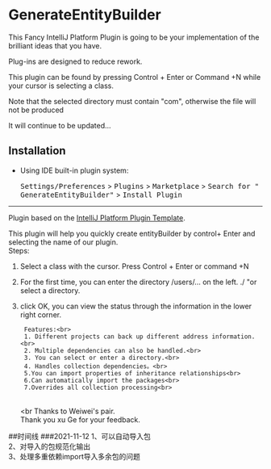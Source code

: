 # GenerateEntityBuilder



<!-- Plugin description -->
This Fancy IntelliJ Platform Plugin is going to be your implementation of the brilliant ideas that you have.

Plug-ins are designed to reduce rework.

This plugin can be found by pressing Control + Enter or Command +N while your cursor is selecting a class.

Note that the selected directory must contain "com", otherwise the file will not be produced

It will continue to be updated...
<!-- Plugin description end -->

## Installation

- Using IDE built-in plugin system:

  <kbd>Settings/Preferences</kbd> > <kbd>Plugins</kbd> > <kbd>Marketplace</kbd> > <kbd>Search for "
  GenerateEntityBuilder"</kbd> >
  <kbd>Install Plugin</kbd>
  

---
Plugin based on the [IntelliJ Platform Plugin Template][template].


This plugin will help you quickly create entityBuilder by control+ Enter and selecting the name of our plugin.<br>
Steps:<br>
1. Select a class with the cursor. Press Control + Enter or command +N<br>
2. For the first time, you can enter the directory /users/... on the left. ./ "or select a directory.<br>
3. click OK, you can view the status through the information in the lower right corner.<br>

        Features:<br>
        1. Different projects can back up different address information.<br>
        2. Multiple dependencies can also be handled.<br>
        3. You can select or enter a directory.<br>
        4. Handles collection dependencies。<br>
        5.You can import properties of inheritance relationships<br>
        6.Can automatically import the packages<br>
        7.Overrides all collection processing<br>
    <br><br
   Thanks to Weiwei's pair.<br>
    Thank you xu Ge for your feedback.

##时间线
  ###2021-11-12
  1、可以自动导入包<br>
  2、对导入的包规范化输出<br>
  3、处理多重依赖import导入多余包的问题<br>

[template]: https://github.com/JetBrains/intellij-platform-plugin-template
